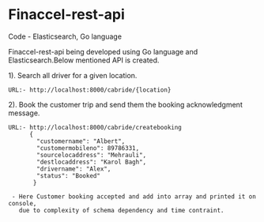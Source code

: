 # Finaccel-rest-api
Code - Elasticsearch, Go language

Finaccel-rest-api being developed using Go language and Elasticsearch.Below mentioned API is created.

1). Search all driver for a given location.

    URL:- http://localhost:8000/cabride/{location}
    
2). Book the customer trip and send them the booking acknowledgment message.
    
    URL:- http://localhost:8000/cabride/createbooking
          {
            "customername": "Albert",
            "customermobileno": 89786331,
            "sourcelocaddress": "Mehrauli",
            "destlocaddress": "Karol Bagh",
            "drivername": "Alex",
            "status": "Booked"
           } 
           
     - Here Customer booking accepted and add into array and printed it on console, 
       due to complexity of schema dependency and time contraint.
       
  
